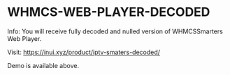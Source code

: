 # WHMCS-WEB-PLAYER-DECODED

Info: You will receive fully decoded and nulled version of WHMCSSmarters Web Player.

Visit: https://inui.xyz/product/iptv-smaters-decoded/

Demo is available above.
